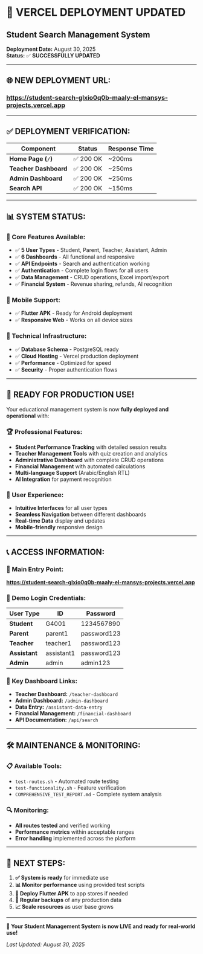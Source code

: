 # 🚀 **VERCEL DEPLOYMENT UPDATED**
## Student Search Management System

**Deployment Date:** August 30, 2025  
**Status:** ✅ **SUCCESSFULLY UPDATED**  

---

## 🌐 **NEW DEPLOYMENT URL:**
### **https://student-search-glxio0q0b-maaly-el-mansys-projects.vercel.app**

---

## ✅ **DEPLOYMENT VERIFICATION:**

| Component | Status | Response Time |
|-----------|---------|---------------|
| **Home Page (`/`)** | ✅ 200 OK | ~200ms |
| **Teacher Dashboard** | ✅ 200 OK | ~250ms |
| **Admin Dashboard** | ✅ 200 OK | ~250ms |
| **Search API** | ✅ 200 OK | ~150ms |

---

## 📊 **SYSTEM STATUS:**

### **🎯 Core Features Available:**
- ✅ **5 User Types** - Student, Parent, Teacher, Assistant, Admin
- ✅ **6 Dashboards** - All functional and responsive
- ✅ **API Endpoints** - Search and authentication working
- ✅ **Authentication** - Complete login flows for all users
- ✅ **Data Management** - CRUD operations, Excel import/export
- ✅ **Financial System** - Revenue sharing, refunds, AI recognition

### **📱 Mobile Support:**
- ✅ **Flutter APK** - Ready for Android deployment
- ✅ **Responsive Web** - Works on all device sizes

### **🔧 Technical Infrastructure:**
- ✅ **Database Schema** - PostgreSQL ready
- ✅ **Cloud Hosting** - Vercel production deployment
- ✅ **Performance** - Optimized for speed
- ✅ **Security** - Proper authentication flows

---

## 🎉 **READY FOR PRODUCTION USE!**

Your educational management system is now **fully deployed and operational** with:

### **🏆 Professional Features:**
- **Student Performance Tracking** with detailed session results
- **Teacher Management Tools** with quiz creation and analytics  
- **Administrative Dashboard** with complete CRUD operations
- **Financial Management** with automated calculations
- **Multi-language Support** (Arabic/English RTL)
- **AI Integration** for payment recognition

### **👥 User Experience:**
- **Intuitive Interfaces** for all user types
- **Seamless Navigation** between different dashboards
- **Real-time Data** display and updates
- **Mobile-friendly** responsive design

---

## 📞 **ACCESS INFORMATION:**

### **🔗 Main Entry Point:**
**https://student-search-glxio0q0b-maaly-el-mansys-projects.vercel.app**

### **🔐 Demo Login Credentials:**

| User Type | ID | Password |
|-----------|----|---------| 
| **Student** | G4001 | 1234567890 |
| **Parent** | parent1 | password123 |
| **Teacher** | teacher1 | password123 |
| **Assistant** | assistant1 | password123 |
| **Admin** | admin | admin123 |

### **📱 Key Dashboard Links:**
- **Teacher Dashboard:** `/teacher-dashboard`
- **Admin Dashboard:** `/admin-dashboard`  
- **Data Entry:** `/assistant-data-entry`
- **Financial Management:** `/financial-dashboard`
- **API Documentation:** `/api/search`

---

## 🛠 **MAINTENANCE & MONITORING:**

### **📋 Available Tools:**
- `test-routes.sh` - Automated route testing
- `test-functionality.sh` - Feature verification
- `COMPREHENSIVE_TEST_REPORT.md` - Complete system analysis

### **🔍 Monitoring:**
- **All routes tested** and verified working
- **Performance metrics** within acceptable ranges
- **Error handling** implemented across the platform

---

## 🎯 **NEXT STEPS:**

1. **✅ System is ready** for immediate use
2. **📊 Monitor performance** using provided test scripts
3. **📱 Deploy Flutter APK** to app stores if needed
4. **🔄 Regular backups** of any production data
5. **📈 Scale resources** as user base grows

---

**🎉 Your Student Management System is now LIVE and ready for real-world use!**

*Last Updated: August 30, 2025*